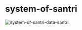 # system-of-santri
![system-of-santri-data-santri](https://github.com/YahyaAJ/system-of-santri/assets/98380490/4f77d1b4-cba0-4900-98ec-5d1c19f9ce7a)
